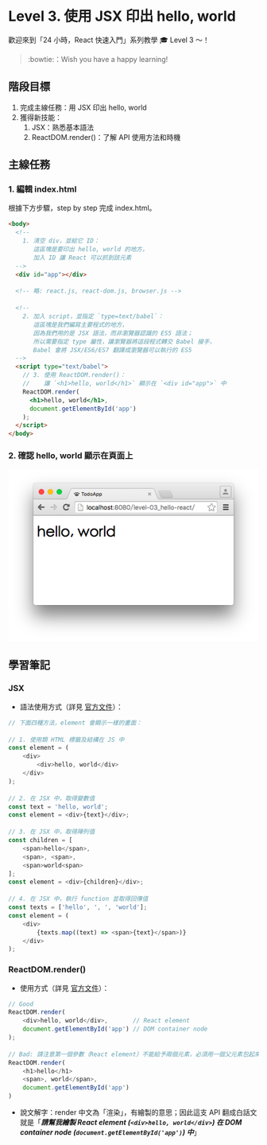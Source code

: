 # Level 3. 使用 JSX 印出 hello, world

歡迎來到「24 小時，React 快速入門」系列教學 :mortar_board: Level 3 ～！
> :bowtie:：Wish you have a happy learning!


## 階段目標

1. 完成主線任務：用 JSX 印出 hello, world
2. 獲得新技能：
    1. JSX：熟悉基本語法
    2. ReactDOM.render()：了解 API 使用方法和時機


## 主線任務

### 1. 編輯 index.html

根據下方步驟，step by step 完成 index.html。

```html
<body>
  <!--
    1. 清空 div，並給它 ID：
       這區塊是要印出 hello, world 的地方，
       加入 ID 讓 React 可以抓到該元素
  -->
  <div id="app"></div>

  <!-- 略: react.js, react-dom.js, browser.js -->

  <!--
    2. 加入 script，並指定 `type=text/babel`：
       這區塊是我們編寫主要程式的地方，
       因為我們用的是 JSX 語法，而非瀏覽器認識的 ES5 語法；
       所以需要指定 type 屬性，讓瀏覽器將這段程式轉交 Babel 接手，
       Babel 會將 JSX/ES6/ES7 翻譯成瀏覽器可以執行的 ES5
  -->
  <script type="text/babel">
    // 3. 使用 ReactDOM.render()：
    //    讓 `<h1>hello, world</h1>` 顯示在 `<div id="app">` 中
    ReactDOM.render(
      <h1>hello, world</h1>,
      document.getElementById('app')
    );
  </script>
</body>
```

### 2. 確認 hello, world 顯示在頁面上

![DEMO](../assets/level-03_demo.png)

## 學習筆記

### JSX

- 語法使用方式（詳見 [官方文件](https://facebook.github.io/react/docs/jsx-in-depth.html)）：

```js
// 下面四種方法，element 會顯示一樣的畫面：

// 1. 使用類 HTML 標籤及結構在 JS 中
const element = (
    <div>
        <div>hello, world</div>
    </div>
);

// 2. 在 JSX 中，取得變數值
const text = 'hello, world';
const element = <div>{text}</div>;

// 3. 在 JSX 中，取得陣列值
const children = [
    <span>hello</span>,
    <span>, <span>,
    <span>world<span>
];
const element = <div>{children}</div>;

// 4. 在 JSX 中，執行 function 並取得回傳值
const texts = ['hello', ', ', 'world'];
const element = (
    <div>
        {texts.map((text) => <span>{text}</span>)}
    </div>
);
```

### ReactDOM.render()

- 使用方式（詳見 [官方文件](https://facebook.github.io/react/docs/top-level-api.html#reactdom.render)）：

```js
// Good
ReactDOM.render(
    <div>hello, world</div>,       // React element
    document.getElementById('app') // DOM container node
);

// Bad: 請注意第一個參數（React element）不能給予兩個元素，必須用一個父元素包起來
ReactDOM.render(
    <h1>hello</h1>
    <span>, world</span>,
    document.getElementById('app')
)
```

- 說文解字：render 中文為「渲染」，有繪製的意思；因此這支 API 翻成白話文就是「***請幫我繪製 React element (`<div>hello, world</div>`) 在 DOM container node (`document.getElementById('app')`) 中***」
